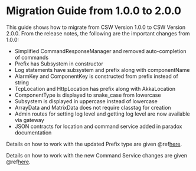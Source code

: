 # Migration Guide from 1.0.0 to 2.0.0

This guide shows how to migrate from CSW Version 1.0.0 to CSW Version 2.0.0. From the release notes, the following
are the important changes from 1.0.0:

* Simplified CommandResponseManager and removed auto-completion of commands
* Prefix has Subsystem in constructor
* Log statements have subsystem and prefix along with componentName
* AlarmKey and ComponentKey is constructed from prefix instead of string
* TcpLocation and HttpLocation has prefix along with AkkaLocation
* ComponentType is displayed to snake_case from lowercase
* Subsystem is displayed in uppercase instead of lowercase
* ArrayData and MatrixData does not require classtag for creation
* Admin routes for setting log level and getting log level are now available via gateway
* JSON contracts for location and command service added in paradox documentation

Details on how to work with the updated Prefix type are given @ref[here](prefix.md).

Details on how to work with the new Command Service changes are given @ref[here](commandService.md).

